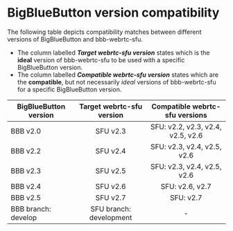  # BigBlueButton version compatibility

The following table depicts compatibility matches between different versions of BigBlueButton and bbb-webrtc-sfu.
  - The column labelled **_Target webrtc-sfu version_** states which is the **ideal** version of bbb-webrtc-sfu to be used with a specific BigBlueButton version.
  - The column labelled **_Compatible webrtc-sfu version_** states which are the **compatible**, but not necessarily _ideal_ versions of bbb-webrtc-sfu for a specific BigBlueButton version.


| BigBlueButton version | Target webrtc-sfu version   | Compatible webrtc-sfu versions      |
|-----------------------|:---------------------------:|:-----------------------------------:|
| BBB v2.0              | SFU v2.3                    | SFU: v2.2, v2.3, v2.4, v2.5, v2.6   |
| BBB v2.2              | SFU v2.4                    | SFU: v2.3, v2.4, v2.5, v2.6         |
| BBB v2.3              | SFU v2.5                    | SFU: v2.3, v2.4, v2.5, v2.6         |
| BBB v2.4              | SFU v2.6                    | SFU: v2.6, v2.7                     |
| BBB v2.5              | SFU v2.7                    | SFU: v2.7                           |
| BBB branch: develop   | SFU branch: development     | -                                   |
